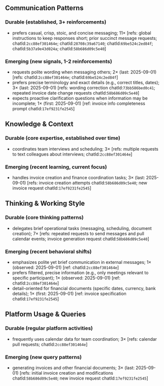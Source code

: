 ## Communication Patterns
### Durable (established, 3+ reinforcements)
- prefers casual, crisp, stoic, and concise messaging; 11× [refs: global instructions to keep responses short; prior succinct message requests; chatId:`2cc88ef301464e`; chatId:`28708c39a67140`; chatId:`69be524c2ed84f`; chatId:`5b37a9e43d024a`; chatId:`58b686d09c5e40`]

### Emerging (new signals, 1-2 reinforcements)
- requests polite wording when messaging others; 2× (last: 2025-09-01) [refs: chatId:`2cc88ef301464e`; chatId:`69be524c2ed84f`]
- prefers precise terminology and exact details (e.g., correct titles, dates); 3× (last: 2025-09-01) [refs: wording correction chatId:`73bb586bed0c41`; repeated invoice date change requests chatId:`58b686d09c5e40`]
- expects proactive clarification questions when information may be incomplete; 1× (first: 2025-09-01) [ref: invoice info completeness prompt chatId:`17ef9231fe2545`]

## Knowledge & Context
### Durable (core expertise, established over time)
- coordinates team interviews and scheduling; 3× [refs: multiple requests to text colleagues about interviews; chatId:`2cc88ef301464e`]

### Emerging (recent learning, current focus)  
- handles invoice creation and finance coordination tasks; 3× (last: 2025-09-01) [refs: invoice creation attempts chatId:`58b686d09c5e40`; new invoice request chatId:`17ef9231fe2545`]

## Thinking & Working Style
### Durable (core thinking patterns)
- delegates brief operational tasks (messaging, scheduling, document creation); 7× [refs: repeated requests to send messages and pull calendar events; invoice generation request chatId:`58b686d09c5e40`]

### Emerging (recent behavioral shifts)
- emphasizes polite yet brief communication in external messages; 1× (observed: 2025-09-01) [ref: chatId:`2cc88ef301464e`]
- prefers filtered, precise information (e.g., only meetings relevant to specific participant); 1× (observed: 2025-09-01) [ref: chatId:`2cc88ef301464e`]
- detail-oriented for financial documents (specific dates, currency, bank details); 1× (first: 2025-09-01) [ref: invoice specification chatId:`17ef9231fe2545`]

## Platform Usage & Queries
### Durable (regular platform activities)
- frequently uses calendar data for team coordination; 3× [refs: calendar pull requests; chatId:`2cc88ef301464e`]

### Emerging (new query patterns)
- generating invoices and other financial documents; 3× (last: 2025-09-01) [refs: initial invoice creation and modifications chatId:`58b686d09c5e40`; new invoice request chatId:`17ef9231fe2545`]